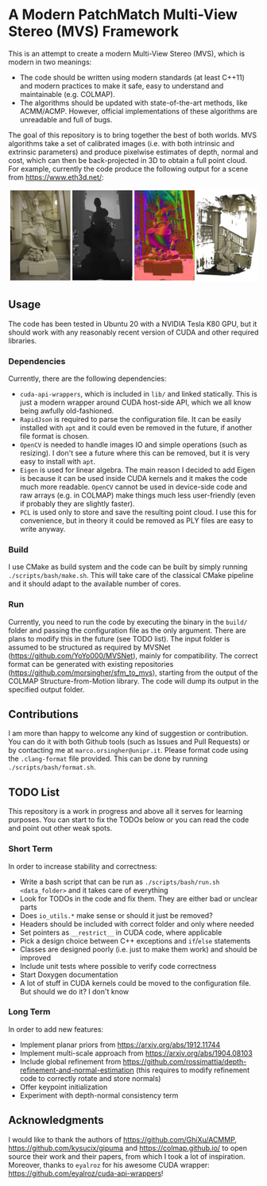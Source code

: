 # A Modern PatchMatch Multi-View Stereo (MVS) Framework

This is an attempt to create a modern Multi-View Stereo (MVS), which is modern in two meanings:

- The code should be written using modern standards (at least C++11) and modern practices to make it safe, easy to understand and maintainable (e.g. COLMAP).
- The algorithms should be updated with state-of-the-art methods, like ACMM/ACMP. However, official implementations of these algorithms are unreadable and full of bugs.

The goal of this repository is to bring together the best of both worlds. MVS algorithms take a set of calibrated images (i.e. with both intrinsic and extrinsic parameters) and produce pixelwise estimates of depth, normal and cost, which can then be back-projected in 3D to obtain a full point cloud. For example, currently the code produce the following output for a scene from https://www.eth3d.net/:

![Image](doc/statue.jpg)

## Usage

The code has been tested in Ubuntu 20 with a NVIDIA Tesla K80 GPU, but it should work with any reasonably recent version of CUDA and other required libraries.

### Dependencies

Currently, there are the following dependencies:

- `cuda-api-wrappers`, which is included in `lib/` and linked statically. This is just a modern wrapper around CUDA host-side API, which we all know being awfully old-fashioned.
- `RapidJson` is required to parse the configuration file. It can be easily installed with `apt` and it could even be removed in the future, if another file format is chosen.
- `OpenCV` is needed to handle images IO and simple operations (such as resizing). I don't see a future where this can be removed, but it is very easy to install with `apt`.
- `Eigen` is used for linear algebra. The main reason I decided to add Eigen is because it can be used inside CUDA kernels and it makes the code much more readable. `OpenCV` cannot be used in device-side code and raw arrays (e.g. in COLMAP) make things much less user-friendly (even if probably they are slightly faster).
- `PCL` is used only to store and save the resulting point cloud. I use this for convenience, but in theory it could be removed as PLY files are easy to write anyway.

### Build

I use CMake as build system and the code can be built by simply running `./scripts/bash/make.sh`. This will take care of the classical CMake pipeline and it should adapt to the available number of cores.

### Run

Currently, you need to run the code by executing the binary in the `build/` folder and passing the configuration file as the only argument. There are plans to modify this in the future (see TODO list). The input folder is assumed to be structured as required by MVSNet (https://github.com/YoYo000/MVSNet), mainly for compatibility. The correct format can be generated with existing repositories (https://github.com/morsingher/sfm_to_mvs), starting from the output of the COLMAP Structure-from-Motion library. The code will dump its output in the specified output folder.

## Contributions

I am more than happy to welcome any kind of suggestion or contribution. You can do it with both Github tools (such as Issues and Pull Requests) or by contacting me at `marco.orsingher@unipr.it`. Please format code using the `.clang-format` file provided. This can be done by running `./scripts/bash/format.sh`.

## TODO List

This repository is a work in progress and above all it serves for learning purposes. You can start to fix the TODOs below or you can read the code and point out other weak spots.

### Short Term

In order to increase stability and correctness:

- Write a bash script that can be run as `./scripts/bash/run.sh <data_folder>` and it takes care of everything
- Look for TODOs in the code and fix them. They are either bad or unclear parts
- Does `io_utils.*` make sense or should it just be removed?
- Headers should be included with correct folder and only where needed
- Set pointers as `__restrict__` in CUDA code, where applicable
- Pick a design choice between C++ exceptions and `if`/`else` statements
- Classes are designed poorly (i.e. just to make them work) and should be improved
- Include unit tests where possible to verify code correctness
- Start Doxygen documentation
- A lot of stuff in CUDA kernels could be moved to the configuration file. But should we do it? I don't know

### Long Term

In order to add new features:

- Implement planar priors from https://arxiv.org/abs/1912.11744
- Implement multi-scale approach from https://arxiv.org/abs/1904.08103
- Include global refinement from https://github.com/rossimattia/depth-refinement-and-normal-estimation (this requires to modify refinement code to correctly rotate and store normals)
- Offer keypoint initialization
- Experiment with depth-normal consistency term

## Acknowledgments

I would like to thank the authors of https://github.com/GhiXu/ACMMP, https://github.com/kysucix/gipuma and https://colmap.github.io/ to open source their work and their papers, from which I took a lot of inspiration. Moreover, thanks to `eyalroz` for his awesome CUDA wrapper: https://github.com/eyalroz/cuda-api-wrappers! 